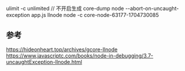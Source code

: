 #


## 
ulimit -c unlimited // 不开启生成 core-dump
node --abort-on-uncaught-exception app.js
llnode node -c  core-node-63177-1704730085
## 参考
https://hideonheart.top/archives/gcore-llnode
https://www.javascriptc.com/books/node-in-debugging/3.7-uncaughtException-llnode.html

